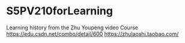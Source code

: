 # S5PV210forLearning
Learning history from the Zhu Youpeng video Course 
https://edu.csdn.net/combo/detail/600
https://zhulaoshi.taobao.com/

